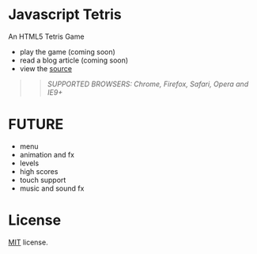Javascript Tetris
=================

An HTML5 Tetris Game

 * play the game (coming soon)
 * read a blog article (coming soon)
 * view the [source](https://github.com/jakesgordon/javascript-tetris)

>> _*SUPPORTED BROWSERS*: Chrome, Firefox, Safari, Opera and IE9+_

FUTURE
=====
 * menu
 * animation and fx
 * levels
 * high scores
 * touch support
 * music and sound fx

License
=======

[MIT](http://en.wikipedia.org/wiki/MIT_License) license.


